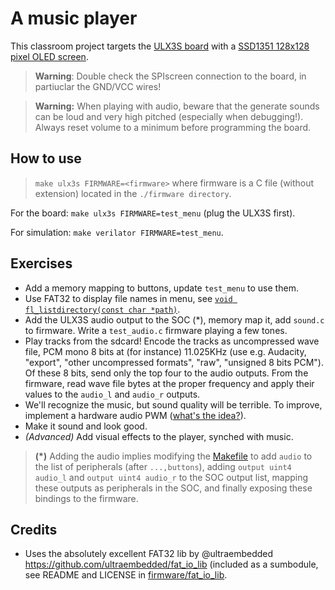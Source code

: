 # A music player

This classroom project targets the [ULX3S board](https://radiona.org/ulx3s/) with a [SSD1351 128x128 pixel OLED screen](https://www.waveshare.com/1.5inch-rgb-oled-module.htm).

> **Warning**: Double check the SPIscreen connection to the board, in partiuclar
the GND/VCC wires!

> **Warning:**  When playing with audio, beware that the generate sounds can be
loud and very high pitched (especially when debugging!). Always reset volume to
a minimum before programming the board.

## How to use

> `make ulx3s FIRMWARE=<firmware>` where firmware is a C file (without extension)
located in the `./firmware directory`.

For the board: `make ulx3s FIRMWARE=test_menu` (plug the ULX3S first).

For simulation: `make verilator FIRMWARE=test_menu`.


## Exercises

- Add a memory mapping to buttons, update `test_menu` to use them.
- Use FAT32 to display file names in menu,
see [`void fl_listdirectory(const char *path)`](firmware/fat_io_lib/src/fat_filelib.c).
- Add the ULX3S audio output to the SOC (*), memory map it, add `sound.c` to firmware.
Write a `test_audio.c` firmware playing a few tones.
- Play tracks from the sdcard! Encode the tracks as uncompressed wave file, PCM mono 8 bits at (for instance) 11.025KHz (use e.g. Audacity, "export", "other uncompressed formats", "raw", "unsigned 8 bits PCM"). Of these 8 bits, send only the top four to the audio outputs. From the firmware, read wave file bytes at the proper frequency
and apply their values to the `audio_l` and `audio_r` outputs.
- We'll recognize the music, but sound quality will be terrible. To improve, implement a hardware audio PWM
([what's the idea?](https://electronics.stackexchange.com/questions/239442/audio-using-pwm-what-is-the-principle-behind-it)).
- Make it sound and look good.
- *(Advanced)* Add visual effects to the player, synched with music.

> **(*)** Adding the audio implies modifying the [Makefile](Makefile) to add
`audio` to the list of peripherals (after `...,buttons`),
adding `output uint4 audio_l` and `output uint4 audio_r` to the SOC output list,
mapping these outputs as peripherals in the SOC, and finally exposing these
bindings to the firmware.

## Credits

- Uses the absolutely excellent FAT32 lib by @ultraembedded https://github.com/ultraembedded/fat_io_lib (included as a sumbodule, see README and LICENSE in [firmware/fat_io_lib](firmware/fat_io_lib).

